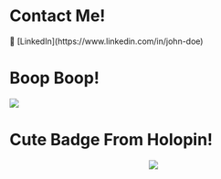 # Contact Me!
<p align="left">
  💼 [LinkedIn](https://www.linkedin.com/in/john-doe) 
</p>

# Boop Boop!
<p align="left">
  <a><img align="center" src="https://github-readme-stats.vercel.app/api/top-langs/?username=moonxchicken&layout=compact&theme=radical"/></a>
</p>

# Cute Badge From Holopin!
<p align="center">
  <a href="https://holopin.io/@moonchicken">
    <img align="center" src="https://holopin.io/api/user/board?user=moonchicken"/>
  </a>
</p>
